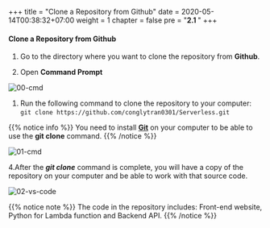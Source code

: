 +++
title = "Clone a Repository from Github"
date = 2020-05-14T00:38:32+07:00
weight = 1
chapter = false
pre = "<b>2.1 </b>"
+++

#### Clone a Repository from Github

1. Go to the directory where you want to clone the repository from **Github**.

1. Open **Command Prompt**

![00-cmd](/images/2/2-00-cmd.png?width=50pc)

1. Run the following command to clone the repository to your computer:
   `git clone https://github.com/conglytran0301/Serverless.git`

{{% notice info %}}
You need to install **[Git](https://git-scm.com/)** on your computer to be able to use the **git clone** command.
{{% /notice %}}

![01-cmd](/images/2/2-01-cmd.png?width=50pc)

4.After the _**git clone**_ command is complete, you will have a copy of the repository on your computer and be able to work with that source code.

![02-vs-code](/images/2/2-02-vs-code.png?width=50pc)

{{% notice note %}}
The code in the repository includes: Front-end website, Python for Lambda function and Backend API.
{{% /notice %}}
